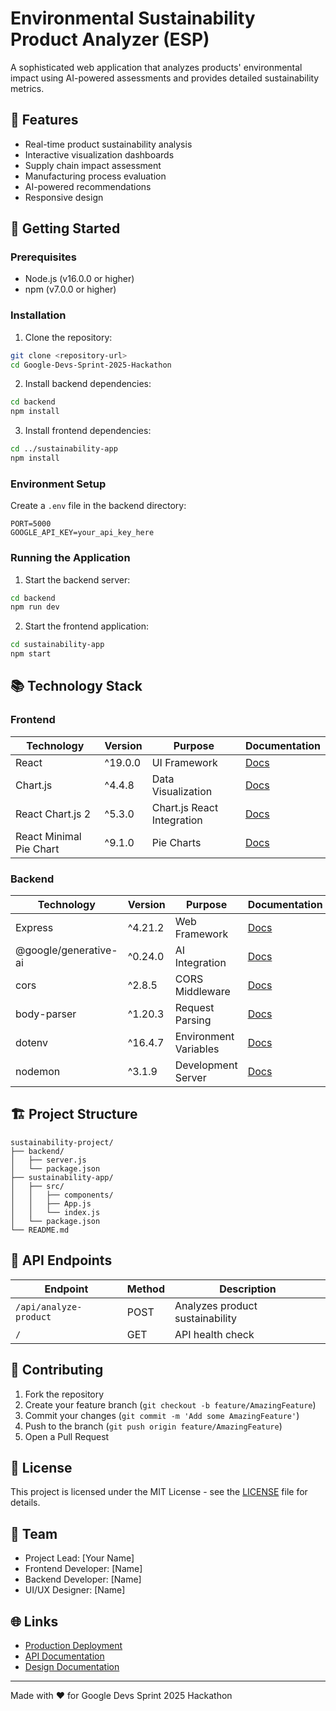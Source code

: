 # Environmental Sustainability Product Analyzer (ESP)

A sophisticated web application that analyzes products' environmental impact using AI-powered assessments and provides detailed sustainability metrics.

## 🌟 Features

- Real-time product sustainability analysis
- Interactive visualization dashboards
- Supply chain impact assessment
- Manufacturing process evaluation
- AI-powered recommendations
- Responsive design

## 🚀 Getting Started

### Prerequisites

- Node.js (v16.0.0 or higher)
- npm (v7.0.0 or higher)

### Installation

1. Clone the repository:
```bash
git clone <repository-url>
cd Google-Devs-Sprint-2025-Hackathon
```

2. Install backend dependencies:
```bash
cd backend
npm install
```

3. Install frontend dependencies:
```bash
cd ../sustainability-app
npm install
```

### Environment Setup

Create a `.env` file in the backend directory:
```env
PORT=5000
GOOGLE_API_KEY=your_api_key_here
```

### Running the Application

1. Start the backend server:
```bash
cd backend
npm run dev
```

2. Start the frontend application:
```bash
cd sustainability-app
npm start
```

## 📚 Technology Stack

### Frontend
| Technology | Version | Purpose | Documentation |
|------------|---------|----------|---------------|
| React | ^19.0.0 | UI Framework | [Docs](https://reactjs.org/) |
| Chart.js | ^4.4.8 | Data Visualization | [Docs](https://www.chartjs.org/) |
| React Chart.js 2 | ^5.3.0 | Chart.js React Integration | [Docs](https://react-chartjs-2.js.org/) |
| React Minimal Pie Chart | ^9.1.0 | Pie Charts | [Docs](https://www.npmjs.com/package/react-minimal-pie-chart) |

### Backend
| Technology | Version | Purpose | Documentation |
|------------|---------|----------|---------------|
| Express | ^4.21.2 | Web Framework | [Docs](https://expressjs.com/) |
| @google/generative-ai | ^0.24.0 | AI Integration | [Docs](https://ai.google.dev/) |
| cors | ^2.8.5 | CORS Middleware | [Docs](https://www.npmjs.com/package/cors) |
| body-parser | ^1.20.3 | Request Parsing | [Docs](https://www.npmjs.com/package/body-parser) |
| dotenv | ^16.4.7 | Environment Variables | [Docs](https://www.npmjs.com/package/dotenv) |
| nodemon | ^3.1.9 | Development Server | [Docs](https://nodemon.io/) |

## 🏗 Project Structure

```
sustainability-project/
├── backend/
│   ├── server.js
│   └── package.json
├── sustainability-app/
│   ├── src/
│   │   ├── components/
│   │   ├── App.js
│   │   └── index.js
│   └── package.json
└── README.md
```

## 🔧 API Endpoints

| Endpoint | Method | Description |
|----------|---------|------------|
| `/api/analyze-product` | POST | Analyzes product sustainability |
| `/` | GET | API health check |

## 🤝 Contributing

1. Fork the repository
2. Create your feature branch (`git checkout -b feature/AmazingFeature`)
3. Commit your changes (`git commit -m 'Add some AmazingFeature'`)
4. Push to the branch (`git push origin feature/AmazingFeature`)
5. Open a Pull Request

## 📝 License

This project is licensed under the MIT License - see the [LICENSE](LICENSE) file for details.

## 👥 Team

- Project Lead: [Your Name]
- Frontend Developer: [Name]
- Backend Developer: [Name]
- UI/UX Designer: [Name]

## 🌐 Links

- [Production Deployment](https://your-deployment-url.com)
- [API Documentation](https://your-api-docs.com)
- [Design Documentation](https://your-design-docs.com)

---
Made with ❤️ for Google Devs Sprint 2025 Hackathon
